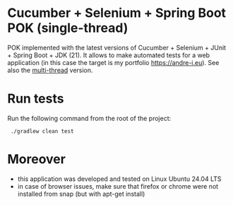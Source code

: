 # Cucumber + Selenium + Spring Boot POK (single-thread)

POK implemented with the latest versions of Cucumber + Selenium + JUnit + Spring Boot + JDK (21). It allows to make
automated tests for a web application (in this case the target is my portfolio https://andre-i.eu).
See also the [multi-thread](https://github.com/goto-eof/andre-i-test-selenium-cucumber-spring-boot-multi-thread)
version.

# Run tests

Run the following command from the root of the project:

```
 ./gradlew clean test
```

# Moreover

- this application was developed and tested on Linux Ubuntu 24.04 LTS
- in case of browser issues, make sure that firefox or chrome were not installed from snap (but with apt-get install)
